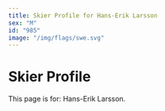 ```yaml
---
title: Skier Profile for Hans-Erik Larsson
sex: "M"
id: "985"
image: "/img/flags/swe.svg" 
---
```


# Skier Profile

This page is for: Hans-Erik Larsson.
    